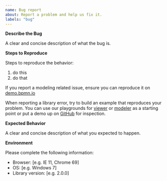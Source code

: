 ```yaml
---
name: Bug report
about: Report a problem and help us fix it.
labels: "bug"
---
```



__Describe the Bug__

A clear and concise description of what the bug is.


__Steps to Reproduce__

Steps to reproduce the behavior:

1. do this
2. do that

If you report a modeling related issue, ensure you can reproduce it on [demo.bpmn.io](https://demo.bpmn.io/dmn/new)

When reporting a library error, try to build an example that reproduces your problem. You can use our playgrounds for [viewer](https://jsfiddle.net/x2doq4vn/) or [modeler](https://jsfiddle.net/nrko5hyt/) as a starting point or put a demo up on [GitHub](https://github.com/) for inspection.


__Expected Behavior__

A clear and concise description of what you expected to happen.


__Environment__

Please complete the following information:

 - Browser: [e.g. IE 11, Chrome 69]
 - OS: [e.g. Windows 7]
 - Library version: [e.g. 2.0.0]
